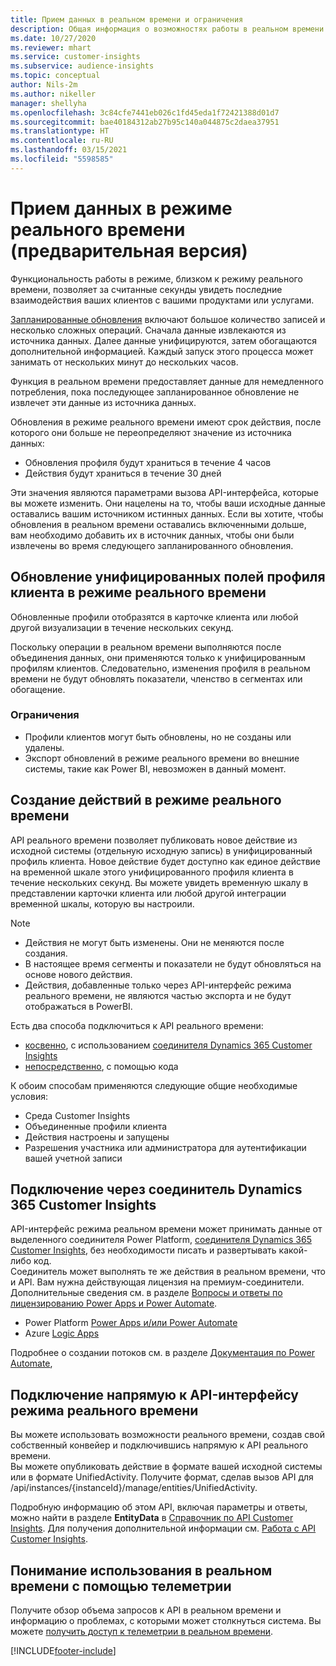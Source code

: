 ```yaml
---
title: Прием данных в реальном времени и ограничения
description: Общая информация о возможностях работы в реальном времени в аналитике аудитории.
ms.date: 10/27/2020
ms.reviewer: mhart
ms.service: customer-insights
ms.subservice: audience-insights
ms.topic: conceptual
author: Nils-2m
ms.author: nikeller
manager: shellyha
ms.openlocfilehash: 3c84cfe7441eb026c1fd45eda1f72421388d01d7
ms.sourcegitcommit: bae40184312ab27b95c140a044875c2daea37951
ms.translationtype: HT
ms.contentlocale: ru-RU
ms.lasthandoff: 03/15/2021
ms.locfileid: "5598585"
---
```

# <a name="real-time-data-ingestion-preview"></a>Прием данных в режиме реального времени (предварительная версия)

Функциональность работы в режиме, близком к режиму реального времени, позволяет за считанные секунды увидеть последние взаимодействия ваших клиентов с вашими продуктами или услугами.

[Запланированные обновления](system.md#schedule-tab) включают большое количество записей и несколько сложных операций. Сначала данные извлекаются из источника данных. Далее данные унифицируются, затем обогащаются дополнительной информацией. Каждый запуск этого процесса может занимать от нескольких минут до нескольких часов.

Функция в реальном времени предоставляет данные для немедленного потребления, пока последующее запланированное обновление не извлечет эти данные из источника данных.

Обновления в режиме реального времени имеют срок действия, после которого они больше не переопределяют значение из источника данных:

- Обновления профиля будут храниться в течение 4 часов
- Действия будут храниться в течение 30 дней

Эти значения являются параметрами вызова API-интерфейса, которые вы можете изменить. Они нацелены на то, чтобы ваши исходные данные оставались вашим источником истинных данных. Если вы хотите, чтобы обновления в реальном времени оставались включенными дольше, вам необходимо добавить их в источник данных, чтобы они были извлечены во время следующего запланированного обновления.

## <a name="real-time-update-of-the-unified-customer-profile-fields"></a>Обновление унифицированных полей профиля клиента в режиме реального времени

Обновленные профили отобразятся в карточке клиента или любой другой визуализации в течение нескольких секунд.

Поскольку операции в реальном времени выполняются после объединения данных, они применяются только к унифицированным профилям клиентов. Следовательно, изменения профиля в реальном времени не будут обновлять показатели, членство в сегментах или обогащение.

### <a name="limitations"></a>Ограничения

- Профили клиентов могут быть обновлены, но не созданы или удалены.
- Экспорт обновлений в режиме реального времени во внешние системы, такие как Power BI, невозможен в данный момент.

## <a name="real-time-creation-of-activities"></a>Создание действий в режиме реального времени

API реального времени позволяет публиковать новое действие из исходной системы (отдельную исходную запись) в унифицированный профиль клиента. Новое действие будет доступно как единое действие на временной шкале этого унифицированного профиля клиента в течение нескольких секунд. Вы можете увидеть временную шкалу в представлении карточки клиента или любой другой интеграции временной шкалы, которую вы настроили.

> [!NOTE]
>
> - Действия не могут быть изменены. Они не меняются после создания.
> - В настоящее время сегменты и показатели не будут обновляться на основе нового действия.
> - Действия, добавленные только через API-интерфейс режима реального времени, не являются частью экспорта и не будут отображаться в PowerBI.

Есть два способа подключиться к API реального времени:

- [косвенно](#connect-via-the-dynamics-365-customer-insights-connector), с использованием [соединителя Dynamics 365 Customer Insights](/connectors/customerinsights/)
- [непосредственно](#connect-directly-to-the-real-time-api), с помощью кода

К обоим способам применяются следующие общие необходимые условия:

- Среда Customer Insights
- Объединенные профили клиента
- Действия настроены и запущены
- Разрешения участника или администратора для аутентификации вашей учетной записи

## <a name="connect-via-the-dynamics-365-customer-insights-connector"></a>Подключение через соединитель Dynamics 365 Customer Insights

API-интерфейс режима реальном времени может принимать данные от выделенного соединителя Power Platform, [соединителя Dynamics 365 Customer Insights](/connectors/customerinsights/), без необходимости писать и развертывать какой-либо код.    
Соединитель может выполнять те же действия в реальном времени, что и API. Вам нужна действующая лицензия на премиум-соединители. Дополнительные сведения см. в разделе [Вопросы и ответы по лицензированию Power Apps и Power Automate](/power-platform/admin/powerapps-flow-licensing-faq).

- Power Platform [Power Apps и/или Power Automate](/connectors/)
- Azure [Logic Apps](/azure/connectors/apis-list)

Подробнее о создании потоков см. в разделе [Документация по Power Automate](/power-automate/),

## <a name="connect-directly-to-the-real-time-api"></a>Подключение напрямую к API-интерфейсу режима реального времени

Вы можете использовать возможности реального времени, создав свой собственный конвейер и подключившись напрямую к API реального времени.    
Вы можете опубликовать действие в формате вашей исходной системы или в формате UnifiedActivity. Получите формат, сделав вызов API для /api/instances/{instanceId}/manage/entities/UnifiedActivity.

Подробную информацию об этом API, включая параметры и ответы, можно найти в разделе **EntityData** в [Справочник по API Customer Insights](https://developer.ci.ai.dynamics.com/api-details#api=CustomerInsights). Для получения дополнительной информации см. [Работа с API Customer Insights](apis.md).

## <a name="understand-your-real-time-usage-with-telemetry"></a>Понимание использования в реальном времени с помощью телеметрии

Получите обзор объема запросов к API в реальном времени и информацию о проблемах, с которыми может столкнуться система. Вы можете [получить доступ к телеметрии в реальном времени](system.md#api-usage-tab). 


[!INCLUDE[footer-include](../includes/footer-banner.md)]